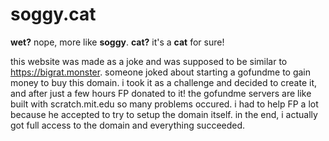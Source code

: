 # soggy.cat
**wet?** nope, more like **soggy**.
**cat?** it's a **cat** for sure!

this website was made as a joke and was supposed to be similar to https://bigrat.monster.
someone joked about starting a gofundme to gain money to buy this domain. i took it as a challenge and decided to create it, and after just a few hours FP donated to it!
the gofundme servers are like built with scratch.mit.edu so many problems occured. i had to help FP a lot because he accepted to try to setup the domain itself. in the end, i actually got full access to the domain and everything succeeded. 
